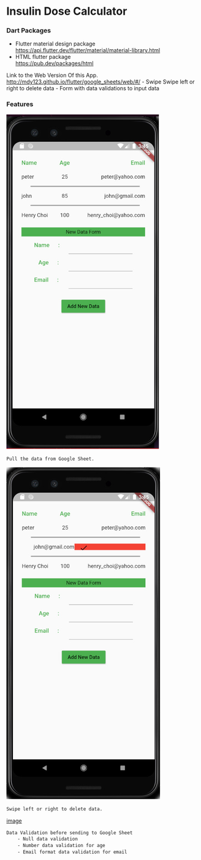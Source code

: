 # Insulin Dose Calculator

### Dart Packages
- Flutter material design package <br />
    https://api.flutter.dev/flutter/material/material-library.html
- HTML flutter package <br />
    https://pub.dev/packages/html

Link to the Web Version Of this App.
http://mdy123.github.io/flutter/google_sheets/web/#/
    - Swipe Swipe left or right to delete data
    - Form with data validations to input data

### Features
![image](./sheet1.jpg)
```sh
Pull the data from Google Sheet.
```
![image](./sheet2.jpg)
```sh
Swipe left or right to delete data.
```
[image](./sheet3.jpg)
```sh
Data Validation before sending to Google Sheet
    - Null data validation
    - Number data validation for age
    - Email format data validation for email
```

